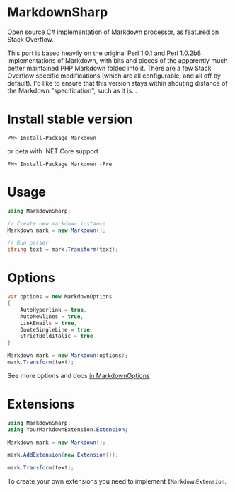 # MarkdownSharp

Open source C# implementation of Markdown processor, as featured on Stack Overflow.

This port is based heavily on the original Perl 1.0.1 and Perl 1.0.2b8 implementations of Markdown, with bits and pieces of the apparently much better maintained PHP Markdown folded into it. There are a few Stack Overflow specific modifications (which are all configurable, and all off by default). I'd like to ensure that this version stays within shouting distance of the Markdown "specification", such as it is...

# Install stable version
```
PM> Install-Package Markdown
```
or beta with .NET Core support
```
PM> Install-Package Markdown -Pre
```

# Usage
```C#
using MarkdownSharp;

// Create new markdown instance
Markdown mark = new Markdown();

// Run parser
string text = mark.Transform(text);
```

# Options
```C#
var options = new MarkdownOptions 
{
    AutoHyperlink = true,
    AutoNewlines = true,
    LinkEmails = true,
    QuoteSingleLine = true,
    StrictBoldItalic = true
}

Markdown mark = new Markdown(options);
mark.Transform(text);
```
See more options and docs [in MarkdownOptions](src/MarkdownSharp/MarkdownOptions.cs)

# Extensions
```C#
using MarkdownSharp;
using YourMarkdownExtension.Extension;

Markdown mark = new Markdown();

mark.AddExtension(new Extension());

mark.Transform(text);
```

To create your own extensions you need to implement ```IMarkdownExtension```.
